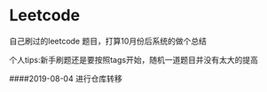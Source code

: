# Leetcode
 自己刷过的leetcode 题目，打算10月份后系统的做个总结

个人tips:新手刷题还是要按照tags开始，随机一道题目并没有太大的提高

####2019-08-04 进行仓库转移

